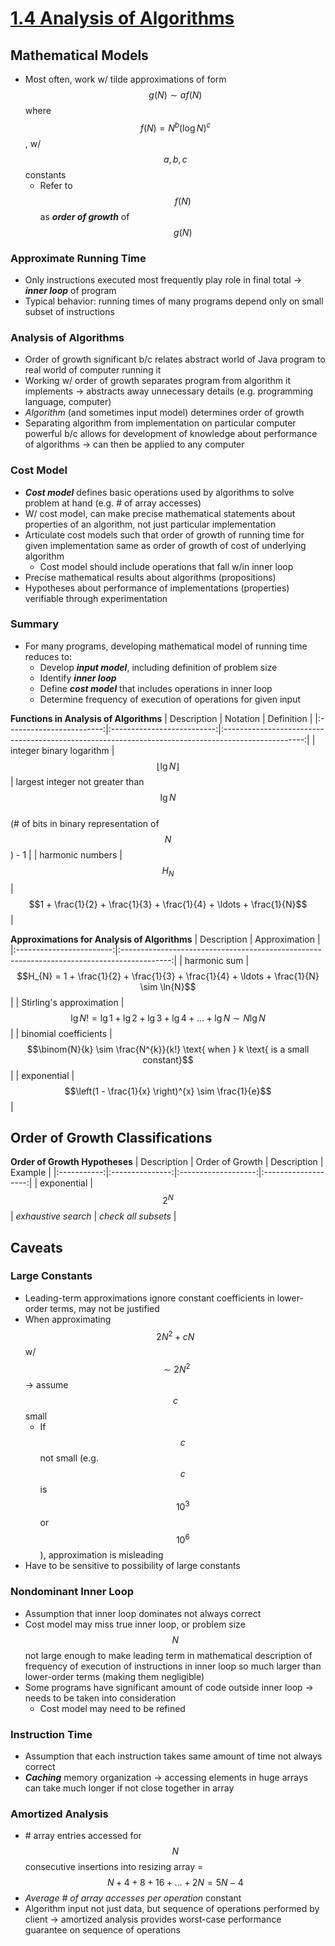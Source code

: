 # [1.4 Analysis of Algorithms](http://algs4.cs.princeton.edu/14analysis/)

## Mathematical Models
* Most often, work w/ tilde approximations of form $$g(N) \sim af(N)$$ where $$f(N) = N^{b} (\log{N})^{c}$$, w/ $$a, b, c$$ constants
    * Refer to $$f(N)$$ as ***order of growth*** of $$g(N)$$

### Approximate Running Time
* Only instructions executed most frequently play role in final total → ***inner loop*** of program
* Typical behavior: running times of many programs depend only on small subset of instructions

### Analysis of Algorithms
* Order of growth significant b/c relates abstract world of Java program to real world of computer running it
* Working w/ order of growth separates program from algorithm it implements → abstracts away unnecessary details (e.g. programming language, computer)
* *Algorithm* (and sometimes input model) determines order of growth
* Separating algorithm from implementation on particular computer powerful b/c allows for development of knowledge about performance of algorithms → can then be applied to any computer

### Cost Model
* ***Cost model*** defines basic operations used by algorithms to solve problem at hand (e.g. # of array accesses)
* W/ cost model, can make precise mathematical statements about properties of an algorithm, not just particular implementation
* Articulate cost models such that order of growth of running time for given implementation same as order of growth of cost of underlying algorithm
    * Cost model should include operations that fall w/in inner loop
* Precise mathematical results about algorithms (propositions)
* Hypotheses about performance of implementations (properties) verifiable through experimentation

### Summary
* For many programs, developing mathematical model of running time reduces to:
    * Develop ***input model***, including definition of problem size
    * Identify ***inner loop***
    * Define ***cost model*** that includes operations in inner loop
    * Determine frequency of execution of operations for given input

**Functions in Analysis of Algorithms**
| Description              | Notation                   | Definition                                                                                         |
|:------------------------:|:--------------------------:|:--------------------------------------------------------------------------------------------------:|
| integer binary logarithm | $$\lfloor \lg{N} \rfloor$$ | largest integer not greater than $$\lg{N}$$ <br> (# of bits in binary representation of $$N$$) - 1 |
| harmonic numbers         | $$H_{N}$$                  | $$1 + \frac{1}{2} + \frac{1}{3} + \frac{1}{4} + \ldots + \frac{1}{N}$$                             |

**Approximations for Analysis of Algorithms**
| Description              | Approximation                                                                              |
|:------------------------:|:------------------------------------------------------------------------------------------:|
| harmonic sum             | $$H_{N} = 1 + \frac{1}{2} + \frac{1}{3} + \frac{1}{4} + \ldots + \frac{1}{N} \sim \ln{N}$$ |
| Stirling's approximation | $$\lg{N!} = \lg{1} + \lg{2} + \lg{3} + \lg{4} + \ldots + \lg{N} \sim N \lg{N}$$            |
| binomial coefficients    | $$\binom{N}{k} \sim \frac{N^{k}}{k!} \text{ when } k \text{ is a small constant}$$         |
| exponential              | $$\left(1 - \frac{1}{x} \right)^{x} \sim \frac{1}{e}$$                                     |

## Order of Growth Classifications

**Order of Growth Hypotheses**
| Description | Order of Growth | Description         | Example             |
|:-----------:|:---------------:|:-------------------:|:-------------------:|
| exponential | $$2^{N}$$       | *exhaustive search* | *check all subsets* |

## Caveats

### Large Constants
* Leading-term approximations ignore constant coefficients in lower-order terms, may not be justified
* When approximating $$2N^{2} + cN$$ w/ $$\sim 2N^{2}$$ → assume $$c$$ small
    * If $$c$$ not small (e.g. $$c$$ is $$10^{3}$$ or $$10^{6}$$), approximation is misleading
* Have to be sensitive to possibility of large constants

### Nondominant Inner Loop
* Assumption that inner loop dominates not always correct
* Cost model may miss true inner loop, or problem size $$N$$ not large enough to make leading term in mathematical description of frequency of execution of instructions in inner loop so much larger than lower-order terms (making them negligible)
* Some programs have significant amount of code outside inner loop → needs to be taken into consideration
    * Cost model may need to be refined

### Instruction Time
* Assumption that each instruction takes same amount of time not always correct
* ***Caching*** memory organization → accessing elements in huge arrays can take much longer if not close together in array

### Amortized Analysis
* \# array entries accessed for $$N$$ consecutive insertions into resizing array = $$N + 4 + 8 + 16 + \ldots + 2N = 5N - 4$$
* *Average # of array accesses per operation* constant
* Algorithm input not just data, but sequence of operations performed by client → amortized analysis provides worst-case performance guarantee on sequence of operations
